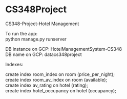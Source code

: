# CS348Project
CS348-Project-Hotel Management <br />

To run the app: <br />
python manage.py runserver <br />

DB instance on GCP: HotelManagementSystem-CS348 <br />
DB name on GCP: datacs348project <br />


Indexes:<br />

create index room_index on room (price_per_night); <br />
create index room_av_index on room (available); <br />
create index av_rating on hotel (rating);<br />
create index hotel_occupancy on hotel (occupancy);<br />
